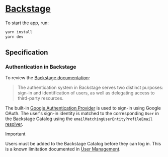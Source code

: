 # [Backstage](https://backstage.io)

To start the app, run:

```sh
yarn install
yarn dev
```

## Specification

### Authentication in Backstage

To review the [Backstage documentation](https://backstage.io/docs/auth/):

> The authentication system in Backstage serves two distinct purposes: sign-in and identification of users, as well as delegating access to third-party resources.

The built-in [Google Authentication Provider](https://backstage.io/docs/auth/google/provider) is used to sign-in using Google OAuth. The user's sign-in identity is matched to the corresponding `User` in the Backstage Catalog using the `emailMatchingUserEntityProfileEmail` [resolver](https://backstage.io/docs/auth/identity-resolver).

> [!IMPORTANT]
> Users must be added to the Backstage Catalog before they can log in. This is a known limitation documented in [User Management](../docs/extensibility.md#user-management).
